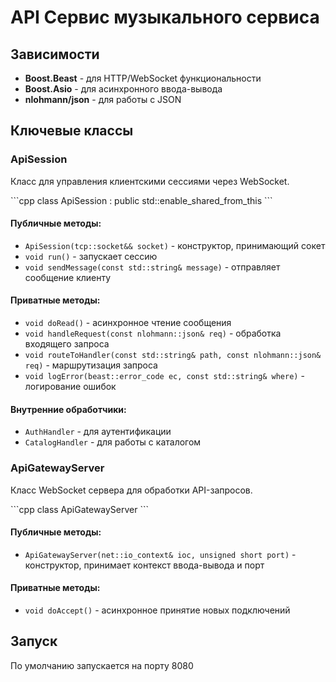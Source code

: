 # API Сервис музыкального сервиса

## Зависимости
- **Boost.Beast** - для HTTP/WebSocket функциональности
- **Boost.Asio** - для асинхронного ввода-вывода
- **nlohmann/json** - для работы с JSON

## Ключевые классы

### ApiSession
Класс для управления клиентскими сессиями через WebSocket.

\```cpp
class ApiSession : public std::enable_shared_from_this<ApiSession>
\```

#### Публичные методы:
- `ApiSession(tcp::socket&& socket)` - конструктор, принимающий сокет
- `void run()` - запускает сессию
- `void sendMessage(const std::string& message)` - отправляет сообщение клиенту

#### Приватные методы:
- `void doRead()` - асинхронное чтение сообщения
- `void handleRequest(const nlohmann::json& req)` - обработка входящего запроса
- `void routeToHandler(const std::string& path, const nlohmann::json& req)` - маршрутизация запроса
- `void logError(beast::error_code ec, const std::string& where)` - логирование ошибок

#### Внутренние обработчики:
- `AuthHandler` - для аутентификации
- `CatalogHandler` - для работы с каталогом

### ApiGatewayServer
Класс WebSocket сервера для обработки API-запросов.

\```cpp
class ApiGatewayServer
\```

#### Публичные методы:
- `ApiGatewayServer(net::io_context& ioc, unsigned short port)` - конструктор, принимает контекст ввода-вывода и порт

#### Приватные методы:
- `void doAccept()` - асинхронное принятие новых подключений


## Запуск

По умолчанию запускается на порту 8080